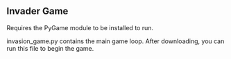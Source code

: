## Invader Game

Requires the PyGame module to be installed to run.

invasion_game.py contains the main game loop. After downloading, you can run this file to begin the game. 
